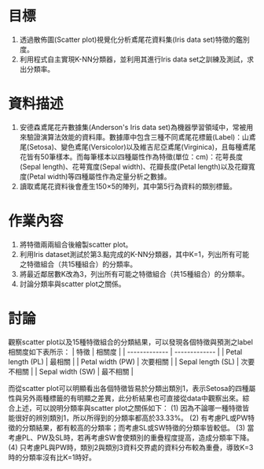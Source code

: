 # 目標
1. 透過散佈圖(Scatter plot)視覺化分析鳶尾花資料集(Iris data set)特徵的鑑別度。
2. 利用程式自主實現K-NN分類器，並利用其進行Iris data set之訓練及測試，求出分類率。

# 資料描述
1. 安德森鳶尾花卉數據集(Anderson's Iris data set)為機器學習領域中，常被用來驗證演算法效能的資料庫。數據庫中包含三種不同鳶尾花標籤(Label)：山鳶尾(Setosa)、變色鳶尾(Versicolor)以及維吉尼亞鳶尾(Virginica)，且每種鳶尾花皆有50筆樣本。而每筆樣本以四種屬性作為特徵(單位：cm)：花萼長度(Sepal length)、花萼寬度(Sepal width)、花瓣長度(Petal length)以及花瓣寬度(Petal width)等四種屬性作為定量分析之數據。
2. 讀取鳶尾花資料後會產生150×5的陣列，其中第5行為資料的類別標籤。

# 作業內容
1. 將特徵兩兩組合後繪製scatter plot。
2. 利用Iris dataset測試於第3.點完成的K-NN分類器，其中K=1，列出所有可能之特徵組合（共15種組合）的分類率。
3. 將最近鄰居數K改為3，列出所有可能之特徵組合（共15種組合）的分類率。
4. 討論分類率與scatter plot之關係。

# 討論
觀察scatter plot以及15種特徵組合的分類結果，可以發現各個特徵與預測之label相關度如下表所示：
|  特徵  | 相關度 |
| ------------- | ------------- |
| Petal length (PL)  | 最相關  |
| Petal width (PW)  | 次要相關  |
| Sepal length (SL)  | 次要不相關  |
| Sepal width (SW)  | 最不相關  |

而從scatter plot可以明顯看出各個特徵皆易於分類出類別1，表示Setosa的四種屬性與另外兩種標籤的有明顯之差異，此分析結果也可直接從data中觀察出來。綜合上述，可以說明分類率與scatter plot之關係如下：
(1)	因為不論哪一種特徵皆能很好的辨別類別1，所以所得到的分類率都高於33.33%。
(2)	有考慮PL或PW特徵的分類結果，都有較高的分類率；而考慮SL或SW特徵的分類率皆較低。
(3)	當考慮PL、PW及SL時，若再考慮SW會使類別的重疊程度提高，造成分類率下降。
(4)	只考慮PL與PW時，類別2與類別3資料交界處的資料分布較為重疊，導致K=3時的分類率沒有比K=1時好。

